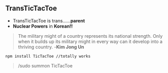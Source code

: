 
## TransTicTacToe

 - TransTicTacToe is trans......**parent**
 - **Nuclear Powers** in **Korean!!**

> The military might of a country represents its national strength. Only when it builds up its military might in every way can it develop into a thriving country. 
> -**Kim Jong Un**

    npm install TicTacToe //totally works


>   /sudo summon TicTacToe
    
